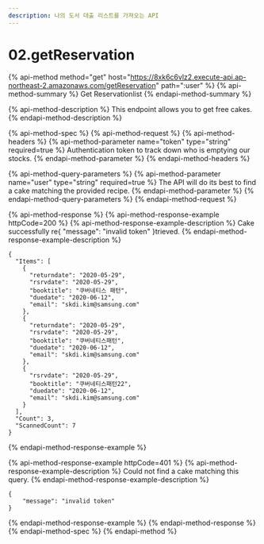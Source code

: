 ```yaml
---
description: 나의 도서 대출 리스트를 가져오는 API
---
```


# 02.getReservation

{% api-method method="get" host="https://8xk6c6vlz2.execute-api.ap-northeast-2.amazonaws.com/getReservation" path=":user" %}
{% api-method-summary %}
Get Reservationlist
{% endapi-method-summary %}

{% api-method-description %}
This endpoint allows you to get free cakes.
{% endapi-method-description %}

{% api-method-spec %}
{% api-method-request %}
{% api-method-headers %}
{% api-method-parameter name="token" type="string" required=true %}
Authentication token to track down who is emptying our stocks.
{% endapi-method-parameter %}
{% endapi-method-headers %}

{% api-method-query-parameters %}
{% api-method-parameter name="user" type="string" required=true %}
The API will do its best to find a cake matching the provided recipe.
{% endapi-method-parameter %}
{% endapi-method-query-parameters %}
{% endapi-method-request %}

{% api-method-response %}
{% api-method-response-example httpCode=200 %}
{% api-method-response-example-description %}
Cake successfully re{ "message": "invalid token" }trieved.
{% endapi-method-response-example-description %}

```text
{
  "Items": [
    {
      "returndate": "2020-05-29",
      "rsrvdate": "2020-05-29",
      "booktitle": "쿠버네티스 패턴",
      "duedate": "2020-06-12",
      "email": "skdi.kim@samsung.com"
    },
    {
      "returndate": "2020-05-29",
      "rsrvdate": "2020-05-29",
      "booktitle": "쿠버네티스패턴",
      "duedate": "2020-06-12",
      "email": "skdi.kim@samsung.com"
    },
    {
      "rsrvdate": "2020-05-29",
      "booktitle": "쿠버네티스패턴22",
      "duedate": "2020-06-12",
      "email": "skdi.kim@samsung.com"
    }
  ],
  "Count": 3,
  "ScannedCount": 7
}
```
{% endapi-method-response-example %}

{% api-method-response-example httpCode=401 %}
{% api-method-response-example-description %}
Could not find a cake matching this query.
{% endapi-method-response-example-description %}

```text
{
    "message": "invalid token"
}
```
{% endapi-method-response-example %}
{% endapi-method-response %}
{% endapi-method-spec %}
{% endapi-method %}

